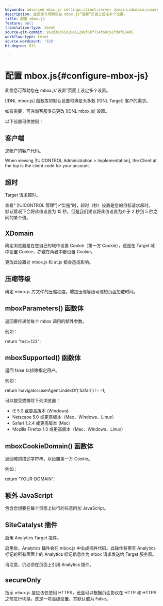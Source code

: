 ```yaml
---
keywords: advanced mbox.js settings;client;server domain;xdomain;compression level;client session id support;secureOnly;client pc id support;pass page;referring url;traffic level;traffic duration;mboxParameters() function body;mboxSupported() function body;mboxCookieDomain() function body;Extra JavaScript;SiteCatalyst plug-in;Get mbox.js as self-extracting JavaScript;flicker;body hiding;hide body
description: 此信息可帮助您在 mbox.js“设置”页面上设定多个设置。
title: 配置 mbox.js
feature: null
translation-type: tm+mt
source-git-commit: 968d36d65016e51290f6bf754f69c91fd8f68405
workflow-type: tm+mt
source-wordcount: '328'
ht-degree: 91%

---
```



# 配置 mbox.js{#configure-mbox-js}

此信息可帮助您在 mbox.js“设置”页面上设定多个设置。

[!DNL mbox.js] 函数库的默认设置可满足大多数 [!DNL Target] 客户的需求。

如有需要，可咨询客服专员更改 [!DNL mbox.js] 设置。

以下设置可供使用：

## 客户端

您帐户的客户代码。

When viewing [!UICONTROL Administration > Implementation], the Client at the top is the client code for your account.

## 超时

Target 请求超时。

查看“ [!UICONTROL 管理”]>“实施”时，超时（秒）设置是您的目标请求超时。 默认情况下会将此值设置为 15 秒，但是我们建议将此值设置为介于 2 秒到 5 秒之间的某个值。

## XDomain

确定浏览器是在您自己的域中设置 Cookie（第一方 Cookie），还是在 Target 域中设置 Cookie，亦或在两者中都设置 Cookie。

更改此设置对 mbox.js 和 at.js 都会造成影响。

## 压缩等级

确定 mbox.js 库文件的压缩程度。增加压缩等级可缩短页面加载时间。

## mboxParameters() 函数体

返回要传递给每个 mbox 调用的额外参数。

例如：

return &quot;test=123&quot;;

## mboxSupported() 函数体

返回 false 以排除指定用户。

例如：

return !navigator.userAgent.indexOf(&#39;Safari&#39;) != -1;

可以接受或排除下列浏览器：

* IE 5.0 或更高版本 (Windows)
* Netscape 5.0 或更高版本（Mac、Windows、Linux）
* Safari 1.2.4 或更高版本 (Mac)
* Mozilla Firefox 1.0 或更高版本（Mac、Windows、Linux）

## mboxCookieDomain() 函数体

返回域的描述字符串，以设置第一方 Cookie。

例如：

return &quot;YOUR-DOMAIN&quot;;

## 额外 JavaScript

包含您想要在每个页面上执行的任意附加 JavaScript。

## SiteCatalyst 插件

启用 Analytics Target 插件。

启用后，Analytics 插件会在 mbox.js 中生成插件代码。此操作将带有 Analytics 标记的所有页面上的 Analytics 标记信息作为 mbox 请求发送给 Target 服务器。

请注意，仍必须在页面上引用 Analytics 插件。

## secureOnly

指示 mbox.js 是应该仅使用 HTTPS，还是可以根据页面协议在 HTTP 和 HTTPS 之前进行切换。这是一项高级设置，其默认值为 False。